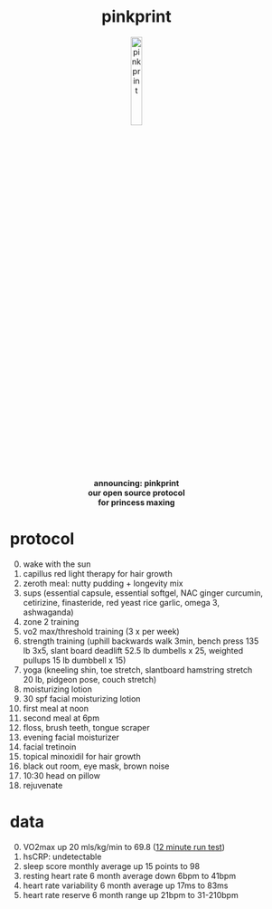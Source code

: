 <h1 style="text-align:center;">pinkprint</h1>
<p align="center">
  <img src="https://github.com/jaderiverstokes/pinkprint/assets/9206704/860f8b71-97f9-4602-9237-1f19ef29cc4a" alt="pink print" style="width:20%;"><br/>
  <b>announcing: pinkprint<br/>
  our open source protocol<br/>
  for princess maxing<br/></b>
</p>

<div style="padding-left: 2em; padding-right: 2em;">

# protocol

0. wake with the sun
0. capillus red light therapy for hair growth
0. zeroth meal: nutty pudding + longevity mix
0. sups (essential capsule, essential softgel, NAC ginger curcumin, cetirizine, finasteride, red yeast rice garlic, omega 3, ashwaganda)
0. zone 2 training
0. vo2 max/threshold training (3 x per week)
0. strength training (uphill backwards walk 3min, bench press 135 lb 3x5, slant board deadlift 52.5 lb dumbells x 25, weighted pullups 15 lb dumbbell x 15)
0. yoga (kneeling shin, toe stretch, slantboard hamstring stretch 20 lb, pidgeon pose, couch stretch)
0. moisturizing lotion
0. 30 spf facial moisturizing lotion
0. first meal at noon
0. second meal at 6pm
0. floss, brush teeth, tongue scraper
0. evening facial moisturizer
0. facial tretinoin
0. topical minoxidil for hair growth
0. black out room, eye mask, brown noise
0. 10:30 head on pillow
0. rejuvenate

# data

0. VO2max up 20 mls/kg/min to 69.8 ([12 minute run test](https://strava.app.link/xdM5YHfTrGb))
0. hsCRP: undetectable
0. sleep score monthly average up 15 points to 98
0. resting heart rate 6 month average down 6bpm to 41bpm
0. heart rate variability 6 month average up 17ms to 83ms
0. heart rate reserve 6 month range up 21bpm to 31-210bpm

</div>
